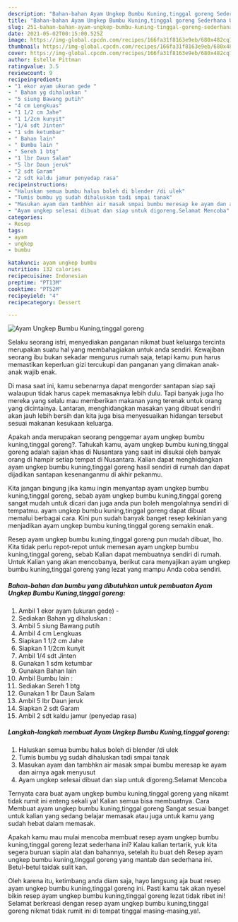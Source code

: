 ```yaml
---
description: "Bahan-bahan Ayam Ungkep Bumbu Kuning,tinggal goreng Sederhana Untuk Jualan"
title: "Bahan-bahan Ayam Ungkep Bumbu Kuning,tinggal goreng Sederhana Untuk Jualan"
slug: 251-bahan-bahan-ayam-ungkep-bumbu-kuning-tinggal-goreng-sederhana-untuk-jualan
date: 2021-05-02T00:15:00.525Z
image: https://img-global.cpcdn.com/recipes/166fa31f8163e9eb/680x482cq70/ayam-ungkep-bumbu-kuningtinggal-goreng-foto-resep-utama.jpg
thumbnail: https://img-global.cpcdn.com/recipes/166fa31f8163e9eb/680x482cq70/ayam-ungkep-bumbu-kuningtinggal-goreng-foto-resep-utama.jpg
cover: https://img-global.cpcdn.com/recipes/166fa31f8163e9eb/680x482cq70/ayam-ungkep-bumbu-kuningtinggal-goreng-foto-resep-utama.jpg
author: Estelle Pittman
ratingvalue: 3.5
reviewcount: 9
recipeingredient:
- "1 ekor ayam ukuran gede "
- " Bahan yg dihaluskan "
- "5 siung Bawang putih"
- "4 cm Lengkuas"
- "1 1/2 cm Jahe"
- "1 1/2cm kunyit"
- "1/4 sdt Jinten"
- "1 sdm ketumbar"
- " Bahan lain"
- " Bumbu lain "
- " Sereh 1 btg"
- "1 lbr Daun Salam"
- "5 lbr Daun jeruk"
- "2 sdt Garam"
- "2 sdt kaldu jamur penyedap rasa"
recipeinstructions:
- "Haluskan semua bumbu halus boleh di blender /di ulek"
- "Tumis bumbu yg sudah dihaluskan tadi smpai tanak"
- "Masukan ayam dan tambhkn air masak smpai bumbu meresap ke ayam dan airnya agak menyusut"
- "Ayam ungkep selesai dibuat dan siap untuk digoreng.Selamat Mencoba"
categories:
- Resep
tags:
- ayam
- ungkep
- bumbu

katakunci: ayam ungkep bumbu 
nutrition: 132 calories
recipecuisine: Indonesian
preptime: "PT13M"
cooktime: "PT52M"
recipeyield: "4"
recipecategory: Dessert

---
```



![Ayam Ungkep Bumbu Kuning,tinggal goreng](https://img-global.cpcdn.com/recipes/166fa31f8163e9eb/680x482cq70/ayam-ungkep-bumbu-kuningtinggal-goreng-foto-resep-utama.jpg)

Selaku seorang istri, menyediakan panganan nikmat buat keluarga tercinta merupakan suatu hal yang membahagiakan untuk anda sendiri. Kewajiban seorang ibu bukan sekadar mengurus rumah saja, tetapi kamu pun harus memastikan keperluan gizi tercukupi dan panganan yang dimakan anak-anak wajib enak.

Di masa  saat ini, kamu sebenarnya dapat mengorder santapan siap saji walaupun tidak harus capek memasaknya lebih dulu. Tapi banyak juga lho mereka yang selalu mau memberikan makanan yang terenak untuk orang yang dicintainya. Lantaran, menghidangkan masakan yang dibuat sendiri akan jauh lebih bersih dan kita juga bisa menyesuaikan hidangan tersebut sesuai makanan kesukaan keluarga. 



Apakah anda merupakan seorang penggemar ayam ungkep bumbu kuning,tinggal goreng?. Tahukah kamu, ayam ungkep bumbu kuning,tinggal goreng adalah sajian khas di Nusantara yang saat ini disukai oleh banyak orang di hampir setiap tempat di Nusantara. Kalian dapat menghidangkan ayam ungkep bumbu kuning,tinggal goreng hasil sendiri di rumah dan dapat dijadikan santapan kesenanganmu di akhir pekanmu.

Kita jangan bingung jika kamu ingin menyantap ayam ungkep bumbu kuning,tinggal goreng, sebab ayam ungkep bumbu kuning,tinggal goreng sangat mudah untuk dicari dan juga anda pun boleh mengolahnya sendiri di tempatmu. ayam ungkep bumbu kuning,tinggal goreng dapat dibuat memalui berbagai cara. Kini pun sudah banyak banget resep kekinian yang menjadikan ayam ungkep bumbu kuning,tinggal goreng semakin enak.

Resep ayam ungkep bumbu kuning,tinggal goreng pun mudah dibuat, lho. Kita tidak perlu repot-repot untuk memesan ayam ungkep bumbu kuning,tinggal goreng, sebab Kalian dapat membuatnya sendiri di rumah. Untuk Kalian yang akan mencobanya, berikut cara menyajikan ayam ungkep bumbu kuning,tinggal goreng yang lezat yang mampu Anda coba sendiri.

<!--inarticleads1-->

##### Bahan-bahan dan bumbu yang dibutuhkan untuk pembuatan Ayam Ungkep Bumbu Kuning,tinggal goreng:

1. Ambil 1 ekor ayam (ukuran gede) -
1. Sediakan  Bahan yg dihaluskan :
1. Ambil 5 siung Bawang putih
1. Ambil 4 cm Lengkuas
1. Siapkan 1 1/2 cm Jahe
1. Siapkan 1 1/2cm kunyit
1. Ambil 1/4 sdt Jinten
1. Gunakan 1 sdm ketumbar
1. Gunakan  Bahan lain
1. Ambil  Bumbu lain :
1. Sediakan  Sereh 1 btg
1. Gunakan 1 lbr Daun Salam
1. Ambil 5 lbr Daun jeruk
1. Siapkan 2 sdt Garam
1. Ambil 2 sdt kaldu jamur (penyedap rasa)




<!--inarticleads2-->

##### Langkah-langkah membuat Ayam Ungkep Bumbu Kuning,tinggal goreng:

1. Haluskan semua bumbu halus boleh di blender /di ulek
1. Tumis bumbu yg sudah dihaluskan tadi smpai tanak
1. Masukan ayam dan tambhkn air masak smpai bumbu meresap ke ayam dan airnya agak menyusut
1. Ayam ungkep selesai dibuat dan siap untuk digoreng.Selamat Mencoba




Ternyata cara buat ayam ungkep bumbu kuning,tinggal goreng yang nikamt tidak rumit ini enteng sekali ya! Kalian semua bisa membuatnya. Cara Membuat ayam ungkep bumbu kuning,tinggal goreng Sangat sesuai banget untuk kalian yang sedang belajar memasak atau juga untuk kamu yang sudah hebat dalam memasak.

Apakah kamu mau mulai mencoba membuat resep ayam ungkep bumbu kuning,tinggal goreng lezat sederhana ini? Kalau kalian tertarik, yuk kita segera buruan siapin alat dan bahannya, setelah itu buat deh Resep ayam ungkep bumbu kuning,tinggal goreng yang mantab dan sederhana ini. Betul-betul taidak sulit kan. 

Oleh karena itu, ketimbang anda diam saja, hayo langsung aja buat resep ayam ungkep bumbu kuning,tinggal goreng ini. Pasti kamu tak akan nyesel bikin resep ayam ungkep bumbu kuning,tinggal goreng lezat tidak ribet ini! Selamat berkreasi dengan resep ayam ungkep bumbu kuning,tinggal goreng nikmat tidak rumit ini di tempat tinggal masing-masing,ya!.

